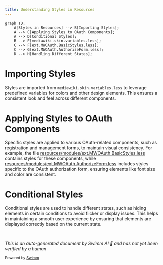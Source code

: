 ```yaml
---
title: Understanding Styles in Resources
---
```

```mermaid
graph TD;
    A[Styles in Resources] --> B[Importing Styles];
    A --> C[Applying Styles to OAuth Components];
    A --> D[Conditional Styles];
    B --> E[mediawiki.skin.variables.less];
    C --> F[ext.MWOAuth.BasicStyles.less];
    C --> G[ext.MWOAuth.AuthorizeForm.less];
    D --> H[Handling Different States];
```

# Importing Styles

Styles are imported from `mediawiki.skin.variables.less` to leverage predefined variables for colors and other design elements. This ensures a consistent look and feel across different components.

# Applying Styles to OAuth Components

Specific styles are applied to various OAuth-related components, such as registration and management forms, to maintain visual consistency. For example, the file <SwmPath>[resources/modules/ext.MWOAuth.BasicStyles.less](resources/modules/ext.MWOAuth.BasicStyles.less)</SwmPath> contains styles for these components, while <SwmPath>[resources/modules/ext.MWOAuth.AuthorizeForm.less](resources/modules/ext.MWOAuth.AuthorizeForm.less)</SwmPath> includes styles specific to the OAuth authorization form, ensuring elements like font size and color are consistent.

# Conditional Styles

Conditional styles are used to handle different states, such as hiding elements in certain conditions to avoid flicker or display issues. This helps in maintaining a smooth user experience by ensuring that elements are displayed correctly based on the current state.

&nbsp;

*This is an auto-generated document by Swimm AI 🌊 and has not yet been verified by a human*

<SwmMeta version="3.0.0" repo-id="Z2l0aHViJTNBJTNBbWVkaWF3aWtpLWV4dGVuc2lvbnMtT0F1dGglM0ElM0FTd2ltbS1EZW1v" repo-name="mediawiki-extensions-OAuth"><sup>Powered by [Swimm](/)</sup></SwmMeta>
